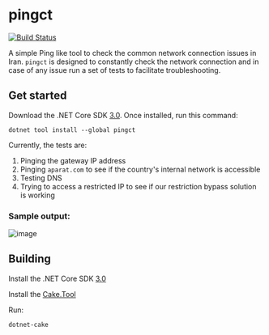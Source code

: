 # pingct

[![Build Status](https://dev.azure.com/ctyar/pingct/_apis/build/status/ctyar.pingct?branchName=master)](https://dev.azure.com/ctyar/pingct/_build/latest?definitionId=3&branchName=master)

A simple Ping like tool to check the common network connection issues in Iran. `pingct` is designed to constantly check the network connection and in case of any issue run a set of tests to facilitate troubleshooting.

## Get started

Download the .NET Core SDK [3.0](https://dotnet.microsoft.com/download/dotnet-core/3.0).
Once installed, run this command:

```
dotnet tool install --global pingct
```

Currently, the tests are:
1. Pinging the gateway IP address
1. Pinging `aparat.com` to see if the country's internal network is accessible
1. Testing DNS
1. Trying to access a restricted IP to see if our restriction bypass solution is working


### Sample output:
![image](https://user-images.githubusercontent.com/1432648/64917273-a76b9f00-d7a3-11e9-8c0c-d249224ec0c7.png)

## Building
Install the .NET Core SDK [3.0](https://dotnet.microsoft.com/download/dotnet-core/3.0)

Install the [Cake.Tool](https://www.nuget.org/packages/Cake.Tool)

Run:
```
dotnet-cake
```
